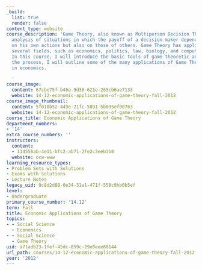 ```yaml
---
_build:
  list: true
  render: false
content_type: website
course_description: 'Game Theory, also known as Multiperson Decision Theory, is the
  analysis of situations in which the payoff of a decision maker depends not only
  on his own actions but also on those of others. Game Theory has applications in
  several fields, such as economics, politics, law, biology, and computer science.
  In this course, I will introduce the basic tools of game theoretic analysis. In
  the process, I will outline some of the many applications of Game Theory, primarily
  in economics.

  '
course_image:
  content: 67cbe75f-b46e-9d36-621e-265cb6ae7133
  website: 14-12-economic-applications-of-game-theory-fall-2012
course_image_thumbnail:
  content: 5f010b52-449e-21fc-5891-5b035ef00763
  website: 14-12-economic-applications-of-game-theory-fall-2012
course_title: Economic Applications of Game Theory
department_numbers:
- '14'
extra_course_numbers: ''
instructors:
  content:
  - 114556ab-4e11-bfc2-ab71-2fe2c3eeb3b0
  website: ocw-www
learning_resource_types:
- Problem Sets with Solutions
- Exams with Solutions
- Lecture Notes
legacy_uid: 9c8d2d88-0e34-31a1-471f-558c9bb0b5ef
level:
- Undergraduate
primary_course_number: '14.12'
term: Fall
title: Economic Applications of Game Theory
topics:
- - Social Science
  - Economics
- - Social Science
  - Game Theory
uid: a71adb23-1fef-45dc-859c-29e8eee88144
url_path: courses/14-12-economic-applications-of-game-theory-fall-2012
year: '2012'
---
```

